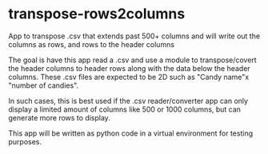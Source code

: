 # transpose-rows2columns
App to transpose .csv that extends past 500+ columns and will write out the columns as rows, and rows to the header columns

The goal is have this app read a .csv and use a module to transpose/covert the header columns to header rows along with the data below the header columns. These .csv files are expected to be 2D such as "Candy name"x "number of candies". 

In such cases, this is best used if the .csv reader/converter app can only display a limited amount of columns like 500 or 1000 columns, but can generate more rows to display.

This app will be written as python code in a virtual environment for testing purposes.